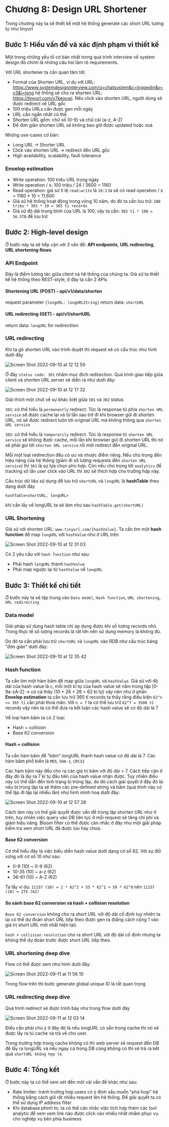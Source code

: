 # Chương 8: Design URL Shortener

Trong chương này ta sẽ thiết kế một hệ thống generate các short URL tương tự như tinyurl

## Bước 1: Hiểu vấn đề và xác định phạm vi thiết kế

Một trong những yếu tố cơ bản nhất trong quá trình interview về system design đó chính là những câu hỏi làm rõ requirements.

Với URL shortener ta cần quan tâm tới:

- Format của Shorten URL, ví dụ với URL: <https://www.systemdesigninterview.com/q=chatsystem&c=loggedin&v=v3&l=long> hệ thống sẽ cho ra shorten URL: <https://tinyurl.com/y7keocwj>. Nếu click vào shorten URL, người dùng sẽ được redirect về URL gốc
- 100 triệu URLs cần được gen mỗi ngày
- URL cần ngắn nhất có thể
- Shorten URL gồm: chữ số (0-9) và chữ cái (a-z, A-Z)
- Để đơn giản shorten URL sẽ không bao giờ được updated hoặc xoá

Những use-cases cơ bản:

- Long URL → Shorter URL
- Click vào shorten URL → redirect đến URL gốc
- High availability, scalability, fault tolerance

### Envelop estimation

- Write operation: 100 triệu URL trong ngày
- Write operation / s: 100 triệu / 24 / 3600 = 1160
- Read operation: giả sử tỉ lệ `read:write` là `10:1` ta sẽ có read operation / s = 1160 * 10 = 11,600
- Giả sử hệ thống hoạt động trong vòng 10 năm, do đó ta cần lưu trữ: `100 triệu * 365 * 10 = 365 tỉ records`
- Giả sử độ dài trung bình của URL là 100, vậy ta cần: `365 tỉ * 100 = 36.5TB` để lưu trữ

## Bước 2: High-level design

Ở bước này ta sẽ tiếp cận với 3 vấn đề: **API endpoints**, **URL redirecting**, **URL shortening flows**

### API Endpoint

Đây là điểm tương tác giữa client và hệ thống của chúng ta. Giả sử ta thiết kế hệ thống theo REST-style, ở đây ta cần 2 APIs

#### Shortening URL (POST) - api/v1/data/shorten

request parameter `{longURL: longURLString}`
return data: `shortURL`

#### URL redirecting (GET) - api/v1/shortURL

return data: `longURL` for redirectiion

### URL redirecting

Khi ta gõ shorten URL vào trình duyệt thì request sẽ có cấu trúc như hình dưới đây

![Screen Shot 2022-09-10 at 12 12 50](https://user-images.githubusercontent.com/15076665/189466722-fe958638-1331-475e-9341-fd676faf8288.png)

Ở đây `status code: 301` nhằm mục đích redirection. Quá trình giao tiếp giữa client và shorten URL server sẽ diễn ra như dưới đây:

![Screen Shot 2022-09-10 at 12 17 32](https://user-images.githubusercontent.com/15076665/189466738-351e9304-fd96-4431-bed3-8378bc2af439.png)

Giải thích một chút về sự khác biệt giữa `301` và `302` status

`301`: có thể hiểu là `permanently` redirect. Tức là response từ phía `shorten URL service` sẽ được cache lại và từ lần sau trở đi khi browser gửi đi shorten URL, nó sẽ được redirect luôn tới original URL mà không thông qua `shorten URL service`

`302`: có thể hiểu là `temporarily` redirect. Tức là response từ `shorten URL service` sẽ không được cache, mỗi lần khi browser gửi đi shorten URL thì nó sẽ phải gọi tới `shorten URL service` rồi mới redirect đến original URL.

Mỗi một loại redirection đều có ưu và nhược điểm riêng. Nếu chú trọng đến hiệu năng của hệ thống (giảm đi số lượng requests đến `shorten URL service`) thì `301` là sự lựa chọn phù hợp. Còn nếu chú trọng tới `analytics` để tracking số lần user click vào URL thì `302` sẽ thích hợp cho trường hợp này.

Cấu trúc dữ liệu sử dụng để lưu trữ `shortURL` và `longURL` là **hashTable** theo dạng dưới đây

```TS
hashTable<shortURL, longURL>
```

khi cần lấy về longURL ta sẽ làm như sau `hashTable.get(shortURL)`

### URL Shortening

Giả sử với shorten URL: `www.tinyurl.com/{hashValue}`. Ta cần tìm một **hash function** để map `longURL` với `hashValue` như ở URL trên

![Screen Shot 2022-09-10 at 12 31 03](https://user-images.githubusercontent.com/15076665/189467024-1ca4ba76-3a4a-4366-9e71-04b4da1f6970.png)

Có 2 yêu cầu với `hash function` như sau:

- Phải hash `longURL` thành `hashValue`
- Phải map ngược lại từ `hashValue` về `longURL`

## Bước 3: Thiết kế chi tiết

Ở bước này ta sẽ tập trung vào `Data model`, `Hash function`, `URL shortening`, `URL redirecting`

### Data model

Giải pháp sử dụng hash table chỉ áp dụng được khi số lượng records nhỏ. Trong thực tế số lượng records là rất lớn nên sử dụng memory là không đủ.

Do đó ta cần phải lưu trữ `shortURL` và `longURL` vào RDB như cấu trúc bảng "đơn giản" dưới đây:

![Screen Shot 2022-09-10 at 12 35 42](https://user-images.githubusercontent.com/15076665/189467161-6b1c0482-9f3e-4651-ab6d-24f4dc2f0441.png)

### Hash function

Ta cần tìm một hàm băm để map giữa `longURL` và `hashValue`. Giả sử với độ dài của hash value là `n`, mỗi một kí tự của hash value sẽ nằm trong tập [0-9a-zA-Z] → có cả thảy (10 + 26 + 26 = 62 kí tự) vậy nên như ở phần **Envelop estimation** ta cần lưu trữ 365 tỉ records ta thấy rằng điều kiện `62^n >= 365 tỉ` cần phải thoả mãn. Với `n = 7` ta có thể lưu trữ `62^7 = 3500 tỉ` records vậy nên ta có thể đưa ra kết luận các hash value sẽ có độ dài là 7

Về loại hàm băm ta có 2 loại:

- Hash + collision
- Base 62 conversion

#### Hash + collision

Ta cần hàm băm để "băm" longURL thành hash value có độ dài là 7. Các hàm băm phổ biến là `MD5`, `SHA-1`, `CRC32`

Các hàm băm này đều cho ra các giá trị băm với độ dài > 7. Cách tiếp cận ở đây đó là lấy ra 7 kí tự đầu tiên của hash value nhận được. Tuy nhiên điều này có thể dẫn đến tình trạng bị trùng lặp, do đó cách giải quyết ở đây đó là: nếu bị trùng lặp ta sẽ thêm các pre-defined string và băm (quá trình này có thể lặp đi lặp lại nhiều lần) như hình minh hoạ dưới đây:

![Screen Shot 2022-09-10 at 12 57 28](https://user-images.githubusercontent.com/15076665/189467763-a24e9f29-f00a-48a2-923e-8747de986d16.png)

Cách làm này có thể giải quyết được vấn đề trùng lặp shorten URL như ở trên, tuy nhiên việc query vào DB liên tục ở mỗi request sẽ tăng chi phí và giảm hiệu năng. Bloom filter có thể được cân nhắc ở đây như một giải pháp kiểm tra xem short URL đã được lưu hay chưa.

#### Base 62 conversion

Có thể hiểu đây là việc biểu diễn hash value dưới dạng cơ số 62. Với sự đối xứng với cơ số 10 như sau:

- 0-9 (10) ~ 0-9 (62)
- 10-35 (10) ~ a-z (62)
- 36-61 (10) ~ A-Z (62)

Ta lấy ví dụ: `11157 (10) = 2 * 62^2 + 55 * 62^1 + 59 * 62^0` nên `11157 (10) = 2TX (62)`

#### So sánh base 62 conversion và hash + collision resolution

`Base 62 conversion` không cho ra short URL với độ dài cố định tuy nhiên ta lại có thể dự đoán short URL tiếp theo được gen ra (bằng cách cộng 1 vào giá trị short URL mới nhất hiện tại).

`hash + collision resolution` cho ra short URL với độ dài cố định nhưng ta không thể dự đoán trước được short URL tiếp theo.

### URL shortening deep dive

Flow có thể được xem như hình dưới đây:

![Screen Shot 2022-09-11 at 11 56 10](https://user-images.githubusercontent.com/15076665/189510380-e0c02698-0ef8-4ab1-a74c-ac7bb5e194ed.png)

Trong flow trên thì bước generate global unique ID là rất quan trọng

### URL redirecting deep dive

Quá trình redirect sẽ được trình bày như trong flow dưới đây

![Screen Shot 2022-09-11 at 12 03 14](https://user-images.githubusercontent.com/15076665/189510614-f6d1ce50-83c9-479a-90e6-b58f203e558c.png)

Điều cần phải chú ý ở đây đó là nếu longURL có sẵn trong cache thì nó sẽ được lấy ra từ cache và trả về cho user.

Trong trường hợp trong cache không có thì web server sẽ request đến DB để lấy ra longURL và nếu ngay cả trong DB cũng không có thì sẽ trả ra kết quả `shortURL không hợp lệ`.

## Bước 4: Tổng kết

Ở bước này ta có thể xem xét đến một vài vấn đề khác như sau:

- Rate limiter: tránh trường hợp users có ý định xấu muốn "phá hoại" hệ thống bằng cách gửi rất nhiều request lên hệ thống. Để giải quyết ta có thể sử dụng IP address filter
- Khi database phình to, ta có thể cân nhắc việc tích hợp thêm các tool analytic để xem xem link nào được click vào nhiều nhất nhằm phục vụ cho nghiệp vụ bên phía business
